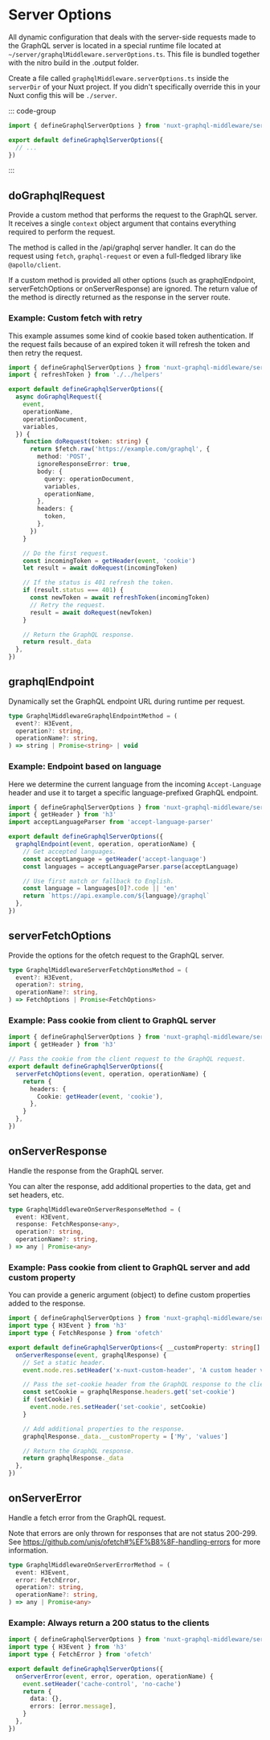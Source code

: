# Server Options

All dynamic configuration that deals with the server-side requests made to the
GraphQL server is located in a special runtime file located at
`~/server/graphqlMiddleware.serverOptions.ts`. This file is bundled together
with the nitro build in the .output folder.

Create a file called `graphqlMiddleware.serverOptions.ts` inside the `serverDir`
of your Nuxt project. If you didn't specifically override this in your Nuxt
config this will be `./server`.

::: code-group

```typescript [~/server/graphqlMiddleware.serverOptions.ts]
import { defineGraphqlServerOptions } from 'nuxt-graphql-middleware/server-options'

export default defineGraphqlServerOptions({
  // ...
})
```

:::

## doGraphqlRequest

Provide a custom method that performs the request to the GraphQL server. It
receives a single `context` object argument that contains everything required to
perform the request.

The method is called in the /api/graphql server handler. It can do the request
using `fetch`, `graphql-request` or even a full-fledged library like
`@apollo/client`.

If a custom method is provided all other options (such as graphqlEndpoint,
serverFetchOptions or onServerResponse) are ignored. The return value of the
method is directly returned as the response in the server route.

### Example: Custom fetch with retry

This example assumes some kind of cookie based token authentication. If the
request fails because of an expired token it will refresh the token and then
retry the request.

```typescript
import { defineGraphqlServerOptions } from 'nuxt-graphql-middleware/server-options'
import { refreshToken } from './../helpers'

export default defineGraphqlServerOptions({
  async doGraphqlRequest({
    event,
    operationName,
    operationDocument,
    variables,
  }) {
    function doRequest(token: string) {
      return $fetch.raw('https://example.com/graphql', {
        method: 'POST',
        ignoreResponseError: true,
        body: {
          query: operationDocument,
          variables,
          operationName,
        },
        headers: {
          token,
        },
      })
    }

    // Do the first request.
    const incomingToken = getHeader(event, 'cookie')
    let result = await doRequest(incomingToken)

    // If the status is 401 refresh the token.
    if (result.status === 401) {
      const newToken = await refreshToken(incomingToken)
      // Retry the request.
      result = await doRequest(newToken)
    }

    // Return the GraphQL response.
    return result._data
  },
})
```

## graphqlEndpoint

Dynamically set the GraphQL endpoint URL during runtime per request.

```typescript
type GraphqlMiddlewareGraphqlEndpointMethod = (
  event?: H3Event,
  operation?: string,
  operationName?: string,
) => string | Promise<string> | void
```

### Example: Endpoint based on language

Here we determine the current language from the incoming `Accept-Language`
header and use it to target a specific language-prefixed GraphQL endpoint.

```typescript
import { defineGraphqlServerOptions } from 'nuxt-graphql-middleware/server-options'
import { getHeader } from 'h3'
import acceptLanguageParser from 'accept-language-parser'

export default defineGraphqlServerOptions({
  graphqlEndpoint(event, operation, operationName) {
    // Get accepted languages.
    const acceptLanguage = getHeader('accept-language')
    const languages = acceptLanguageParser.parse(acceptLanguage)

    // Use first match or fallback to English.
    const language = languages[0]?.code || 'en'
    return `https://api.example.com/${language}/graphql`
  },
})
```

## serverFetchOptions

Provide the options for the ofetch request to the GraphQL server.

```typescript
type GraphqlMiddlewareServerFetchOptionsMethod = (
  event?: H3Event,
  operation?: string,
  operationName?: string,
) => FetchOptions | Promise<FetchOptions>
```

### Example: Pass cookie from client to GraphQL server

```typescript
import { defineGraphqlServerOptions } from 'nuxt-graphql-middleware/server-options'
import { getHeader } from 'h3'

// Pass the cookie from the client request to the GraphQL request.
export default defineGraphqlServerOptions({
  serverFetchOptions(event, operation, operationName) {
    return {
      headers: {
        Cookie: getHeader(event, 'cookie'),
      },
    }
  },
})
```

## onServerResponse

Handle the response from the GraphQL server.

You can alter the response, add additional properties to the data, get and set
headers, etc.

```typescript
type GraphqlMiddlewareOnServerResponseMethod = (
  event: H3Event,
  response: FetchResponse<any>,
  operation?: string,
  operationName?: string,
) => any | Promise<any>
```

### Example: Pass cookie from client to GraphQL server and add custom property

You can provide a generic argument (object) to define custom properties added to
the response.

```typescript
import { defineGraphqlServerOptions } from 'nuxt-graphql-middleware/server-options'
import type { H3Event } from 'h3'
import type { FetchResponse } from 'ofetch'

export default defineGraphqlServerOptions<{ __customProperty: string[] }>({
  onServerResponse(event, graphqlResponse) {
    // Set a static header.
    event.node.res.setHeader('x-nuxt-custom-header', 'A custom header value')

    // Pass the set-cookie header from the GraphQL response to the client.
    const setCookie = graphqlResponse.headers.get('set-cookie')
    if (setCookie) {
      event.node.res.setHeader('set-cookie', setCookie)
    }

    // Add additional properties to the response.
    graphqlResponse._data.__customProperty = ['My', 'values']

    // Return the GraphQL response.
    return graphqlResponse._data
  },
})
```

## onServerError

Handle a fetch error from the GraphQL request.

Note that errors are only thrown for responses that are not status 200-299. See
https://github.com/unjs/ofetch#%EF%B8%8F-handling-errors for more information.

```typescript
type GraphqlMiddlewareOnServerErrorMethod = (
  event: H3Event,
  error: FetchError,
  operation?: string,
  operationName?: string,
) => any | Promise<any>
```

### Example: Always return a 200 status to the clients

```typescript
import { defineGraphqlServerOptions } from 'nuxt-graphql-middleware/server-options'
import type { H3Event } from 'h3'
import type { FetchError } from 'ofetch'

export default defineGraphqlServerOptions({
  onServerError(event, error, operation, operationName) {
    event.setHeader('cache-control', 'no-cache')
    return {
      data: {},
      errors: [error.message],
    }
  },
})
```
